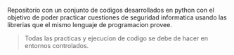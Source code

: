 <p>Repositorio con un conjunto de codigos desarrollados en python con el objetivo de poder practicar cuestiones de seguridad informatica usando las librerias que el mismo lenguaje de programacion provee.</p>

> Todas las practicas y ejecucion de codigo se debe de hacer en entornos controlados.